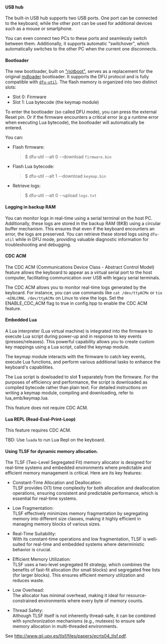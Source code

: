 #### USB hub
The built-in USB hub supports two USB ports. One port can be connected to the keyboard, while the other port can be used for additional devices such as a mouse or smartphone. 

You can even connect two PCs to these ports and seamlessly switch between them. Additionally, it supports automatic "switchover", which automatically switches to the other PC when the current one disconnects.

#### Bootloader
The new bootloader, built on ["riotboot"](https://api.riot-os.org/group__bootloader__riotboot.html), serves as a replacement for the original [mdloader](https://github.com/Massdrop/mdloader) bootloader. It supports the DFU protocol and is fully compatible with [`dfu-util`](https://dfu-util.sourceforge.net/). The flash memory is organized into two distinct slots:
- Slot 0: Firmware
- Slot 1: Lua bytecode (the keymap module)

To enter the bootloader (so called DFU mode), you can press the external Reset pin. Or if the firmware encounters a critical error (e.g a runtime error when executing Lua bytecode), the bootloader will automatically be entered.

You can:
- Flash firmware:
  > $ dfu-util --alt 0 --download `firmware.bin`
- Flash Lua bytecode:
  > $ dfu-util --alt 1 --download `keymap.bin`
- Retrieve logs:
  > $ dfu-util --alt 0 --upload `logs.txt`

#### Logging in backup RAM
You can monitor logs in real-time using a serial terminal on the host PC. Additionally, these logs are stored in the backup RAM (8KB) using a circular buffer mechanism. This ensures that even if the keyboard encounters an error, the logs are preserved. You can retrieve these stored logs using `dfu-util` while in DFU mode, providing valuable diagnostic information for troubleshooting and debugging.

#### CDC ACM
The CDC ACM (Communications Device Class - Abstract Control Model) feature allows the keyboard to appear as a virtual serial port to the host computer, facilitating communication over USB with legacy serial terminals.

The CDC ACM allows you to monitor real-time logs generated by the keyboard. For instance, you can use commands like `cat /dev/ttyACMx` or `tio -mINLCRNL /dev/ttyACMx` on Linux to view the logs. Set the ENABLE_CDC_ACM flag to true in config.hpp to enable the CDC ACM feature.

#### Embedded Lua
A Lua interpreter (Lua virtual machine) is integrated into the firmware to execute Lua script during power-up and in response to key events (presses/releases). This powerful capability allows you to create custom key mappings using a Lua script, called the keymap module.

The keymap module interacts with the firmware to catch key events, execute Lua functions, and perform various additional tasks to enhance the keyboard's capabilities.

The Lua script is dowloaded to slot **1** separately from the firmware. For the purposes of efficiency and performance, the script is downloaded as compiled bytecode rather than plain text. For detailed instructions on writing a keymap module, compiling and downloading, refer to lua_emb/keymap.lua.

This feature does not require CDC ACM.

#### Lua REPL (Read-Eval-Print-Loop)
This feature requires CDC ACM.

TBD: Use `luada` to run Lua Repl on the keyboard.

#### Using TLSF for dynamic memory allocation.

The TLSF (Two-Level Segregated Fit) memory allocator is designed for real-time systems and embedded environments where predictable and efficient memory management is critical. Here are its key features:

* Constant-Time Allocation and Deallocation:  
TLSF provides O(1) time complexity for both allocation and deallocation operations, ensuring consistent and predictable performance, which is essential for real-time systems.

* Low Fragmentation:  
TLSF effectively minimizes memory fragmentation by segregating memory into different size classes, making it highly efficient in managing memory blocks of various sizes.

* Real-Time Suitability:  
With its constant-time operations and low fragmentation, TLSF is well-suited for real-time and embedded systems where deterministic behavior is crucial.

* Efficient Memory Utilization:  
TLSF uses a two-level segregated fit strategy, which combines the benefits of fast-fit allocation (for small blocks) and segregated free lists (for larger blocks). This ensures efficient memory utilization and reduces waste.

* Low Overhead:  
The allocator has minimal overhead, making it ideal for resource-constrained environments where every byte of memory counts.

* Thread Safety:  
Although TLSF itself is not inherently thread-safe, it can be combined with synchronization mechanisms (e.g., mutexes) to ensure safe memory allocation in multi-threaded environments.

See http://www.gii.upv.es/tlsf/files/papers/ecrts04_tlsf.pdf.
